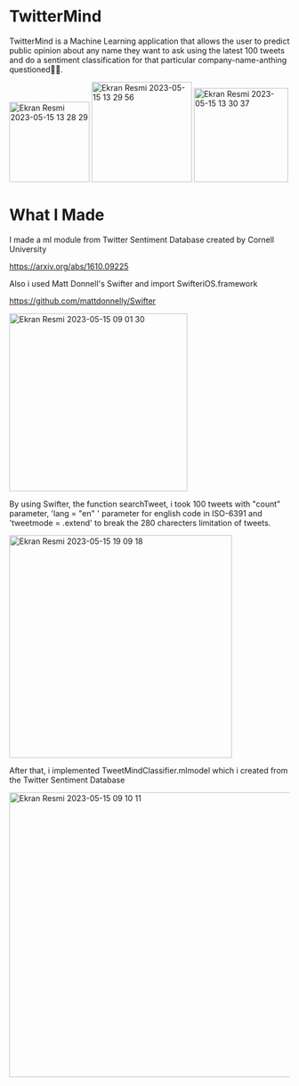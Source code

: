 # TwitterMind

TwitterMind is a Machine Learning application that allows the user to predict public opinion about any name they want to ask using the latest 100 tweets and do a sentiment classification for that particular company-name-anthing questioned✌🏻.

<img width="144" alt="Ekran Resmi 2023-05-15 13 28 29" src="https://github.com/mesutgdk/TwitterMind/assets/112901255/85c29ea1-6ad6-4fe8-9800-57deed5d81d9">
<img width="180" alt="Ekran Resmi 2023-05-15 13 29 56" src="https://github.com/mesutgdk/TwitterMind/assets/112901255/9217cb5c-488c-4f7e-850a-a8044cbc4fff">
<img width="169" alt="Ekran Resmi 2023-05-15 13 30 37" src="https://github.com/mesutgdk/TwitterMind/assets/112901255/59456586-3f73-487c-b105-aa768f440160">



# What I Made

I made a ml module from Twitter Sentiment Database created by Cornell University

https://arxiv.org/abs/1610.09225

Also i used Matt Donnell's Swifter and import SwifteriOS.framework

https://github.com/mattdonnelly/Swifter

<img width="320" alt="Ekran Resmi 2023-05-15 09 01 30" src="https://github.com/mesutgdk/TwitterMind/assets/112901255/ba6950a8-1b60-4316-911f-505ff39075a1">

By using Swifter, the function searchTweet, i took 100 tweets with "count" parameter, 'lang = "en" ' parameter for english code in ISO-6391 and 'tweetmode = .extend' to break the 280 charecters limitation of tweets.

<img width="400" alt="Ekran Resmi 2023-05-15 19 09 18" src="https://github.com/mesutgdk/TwitterMind/assets/112901255/6e690254-51df-4514-aa98-abc96e4b6d18">

After that, i implemented TweetMindClassifier.mlmodel which i created from the Twitter Sentiment Database

<img width="512" alt="Ekran Resmi 2023-05-15 09 10 11" src="https://github.com/mesutgdk/TwitterMind/assets/112901255/9fdc6827-8ca8-4579-9681-ff1c4929655b">


